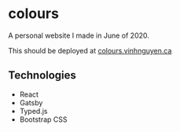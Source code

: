 # colours

A personal website I made in June of 2020.

This should be deployed at [colours.vinhnguyen.ca](https://colours.vinhnguyen.ca)

## Technologies

- React
- Gatsby
- Typed.js
- Bootstrap CSS
